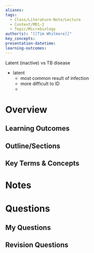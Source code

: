```yaml
---
aliases: 
tags:
  - Class/Literature-Note/Lecture
  - Context/MD1-2
  - Topic/Microbiology
author(s): "[[Tim Whitmore]]"
key_concepts: 
presentation-datetime: 
learning-outcomes:
---
```


Latent (inactive) vs TB disease
- latent
	- most common result of infection
	- more difficult to ID
	- 

# Overview
## Learning Outcomes

## Outline/Sections

## Key Terms & Concepts


# Notes


# Questions

## My Questions
## Revision Questions




